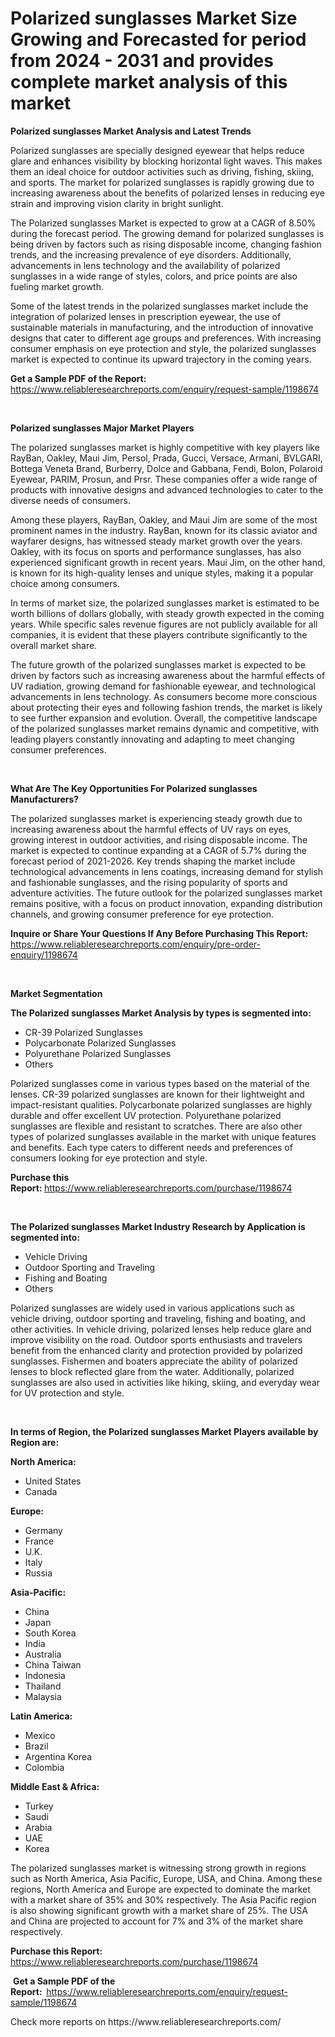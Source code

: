 <p><h1>Polarized sunglasses Market Size Growing and Forecasted for period from 2024 - 2031 and provides complete market analysis of this market</h1></p><p><strong>Polarized sunglasses Market Analysis and Latest Trends</strong></p>
<p><p>Polarized sunglasses are specially designed eyewear that helps reduce glare and enhances visibility by blocking horizontal light waves. This makes them an ideal choice for outdoor activities such as driving, fishing, skiing, and sports. The market for polarized sunglasses is rapidly growing due to increasing awareness about the benefits of polarized lenses in reducing eye strain and improving vision clarity in bright sunlight.</p><p>The Polarized sunglasses Market is expected to grow at a CAGR of 8.50% during the forecast period. The growing demand for polarized sunglasses is being driven by factors such as rising disposable income, changing fashion trends, and the increasing prevalence of eye disorders. Additionally, advancements in lens technology and the availability of polarized sunglasses in a wide range of styles, colors, and price points are also fueling market growth.</p><p>Some of the latest trends in the polarized sunglasses market include the integration of polarized lenses in prescription eyewear, the use of sustainable materials in manufacturing, and the introduction of innovative designs that cater to different age groups and preferences. With increasing consumer emphasis on eye protection and style, the polarized sunglasses market is expected to continue its upward trajectory in the coming years.</p></p>
<p><strong>Get a Sample PDF of the Report:&nbsp;</strong> <a href="https://www.reliableresearchreports.com/enquiry/request-sample/1198674">https://www.reliableresearchreports.com/enquiry/request-sample/1198674</a></p>
<p>&nbsp;</p>
<p><strong>Polarized sunglasses Major Market Players</strong></p>
<p><p>The polarized sunglasses market is highly competitive with key players like RayBan, Oakley, Maui Jim, Persol, Prada, Gucci, Versace, Armani, BVLGARI, Bottega Veneta Brand, Burberry, Dolce and Gabbana, Fendi, Bolon, Polaroid Eyewear, PARIM, Prosun, and Prsr. These companies offer a wide range of products with innovative designs and advanced technologies to cater to the diverse needs of consumers.</p><p>Among these players, RayBan, Oakley, and Maui Jim are some of the most prominent names in the industry. RayBan, known for its classic aviator and wayfarer designs, has witnessed steady market growth over the years. Oakley, with its focus on sports and performance sunglasses, has also experienced significant growth in recent years. Maui Jim, on the other hand, is known for its high-quality lenses and unique styles, making it a popular choice among consumers.</p><p>In terms of market size, the polarized sunglasses market is estimated to be worth billions of dollars globally, with steady growth expected in the coming years. While specific sales revenue figures are not publicly available for all companies, it is evident that these players contribute significantly to the overall market share.</p><p>The future growth of the polarized sunglasses market is expected to be driven by factors such as increasing awareness about the harmful effects of UV radiation, growing demand for fashionable eyewear, and technological advancements in lens technology. As consumers become more conscious about protecting their eyes and following fashion trends, the market is likely to see further expansion and evolution. Overall, the competitive landscape of the polarized sunglasses market remains dynamic and competitive, with leading players constantly innovating and adapting to meet changing consumer preferences.</p></p>
<p>&nbsp;</p>
<p><strong>What Are The Key Opportunities For Polarized sunglasses Manufacturers?</strong></p>
<p><p>The polarized sunglasses market is experiencing steady growth due to increasing awareness about the harmful effects of UV rays on eyes, growing interest in outdoor activities, and rising disposable income. The market is expected to continue expanding at a CAGR of 5.7% during the forecast period of 2021-2026. Key trends shaping the market include technological advancements in lens coatings, increasing demand for stylish and fashionable sunglasses, and the rising popularity of sports and adventure activities. The future outlook for the polarized sunglasses market remains positive, with a focus on product innovation, expanding distribution channels, and growing consumer preference for eye protection.</p></p>
<p><strong>Inquire or Share Your Questions If Any Before Purchasing This Report:</strong> <a href="https://www.reliableresearchreports.com/enquiry/pre-order-enquiry/1198674">https://www.reliableresearchreports.com/enquiry/pre-order-enquiry/1198674</a></p>
<p>&nbsp;</p>
<p><strong>Market Segmentation</strong></p>
<p><strong>The Polarized sunglasses Market Analysis by types is segmented into:</strong></p>
<p><ul><li>CR-39 Polarized Sunglasses</li><li>Polycarbonate Polarized Sunglasses</li><li>Polyurethane Polarized Sunglasses</li><li>Others</li></ul></p>
<p><p>Polarized sunglasses come in various types based on the material of the lenses. CR-39 polarized sunglasses are known for their lightweight and impact-resistant qualities. Polycarbonate polarized sunglasses are highly durable and offer excellent UV protection. Polyurethane polarized sunglasses are flexible and resistant to scratches. There are also other types of polarized sunglasses available in the market with unique features and benefits. Each type caters to different needs and preferences of consumers looking for eye protection and style.</p></p>
<p><strong>Purchase this Report:&nbsp;</strong><a href="https://www.reliableresearchreports.com/purchase/1198674">https://www.reliableresearchreports.com/purchase/1198674</a></p>
<p>&nbsp;</p>
<p><strong>The Polarized sunglasses Market Industry Research by Application is segmented into:</strong></p>
<p><ul><li>Vehicle Driving</li><li>Outdoor Sporting and Traveling</li><li>Fishing and Boating</li><li>Others</li></ul></p>
<p><p>Polarized sunglasses are widely used in various applications such as vehicle driving, outdoor sporting and traveling, fishing and boating, and other activities. In vehicle driving, polarized lenses help reduce glare and improve visibility on the road. Outdoor sports enthusiasts and travelers benefit from the enhanced clarity and protection provided by polarized sunglasses. Fishermen and boaters appreciate the ability of polarized lenses to block reflected glare from the water. Additionally, polarized sunglasses are also used in activities like hiking, skiing, and everyday wear for UV protection and style.</p></p>
<p>&nbsp;</p>
<p><strong>In terms of Region, the Polarized sunglasses Market Players available by Region are:</strong></p>
<p>
    <p> <strong> North America: </strong>
        <ul>
            <li>United States</li>
            <li>Canada</li>
        </ul>
        </p> 
    <p> <strong> Europe: </strong>
        <ul>
            <li>Germany</li>
            <li>France</li>
            <li>U.K.</li>
            <li>Italy</li>
            <li>Russia</li>
        </ul>
        </p> 
    <p> <strong> Asia-Pacific: </strong>
        <ul>
            <li>China</li>
            <li>Japan</li>
            <li>South Korea</li>
            <li>India</li>
            <li>Australia</li>
            <li>China Taiwan</li>
            <li>Indonesia</li>
            <li>Thailand</li>
            <li>Malaysia</li>
        </ul>
        </p> 
    <p> <strong> Latin America: </strong>
        <ul>
            <li>Mexico</li>
            <li>Brazil</li>
            <li>Argentina Korea</li>
            <li>Colombia</li>
        </ul>
        </p> 
    <p> <strong> Middle East & Africa: </strong>
        <ul>
            <li>Turkey</li>
            <li>Saudi</li>
            <li>Arabia</li>
            <li>UAE</li>
            <li>Korea</li>
        </ul>
    </p>
    </p>
<p><p>The polarized sunglasses market is witnessing strong growth in regions such as North America, Asia Pacific, Europe, USA, and China. Among these regions, North America and Europe are expected to dominate the market with a market share of 35% and 30% respectively. The Asia Pacific region is also showing significant growth with a market share of 25%. The USA and China are projected to account for 7% and 3% of the market share respectively.</p></p>
<p><strong>Purchase this Report: </strong><a href="https://www.reliableresearchreports.com/purchase/1198674">https://www.reliableresearchreports.com/purchase/1198674</a></p>
<p>&nbsp;<strong>Get a Sample PDF of the Report:&nbsp;&nbsp;</strong><a href="https://www.reliableresearchreports.com/enquiry/request-sample/1198674">https://www.reliableresearchreports.com/enquiry/request-sample/1198674</a></p>
<p><strong></strong></p>
<p>Check more reports on https://www.reliableresearchreports.com/</p>